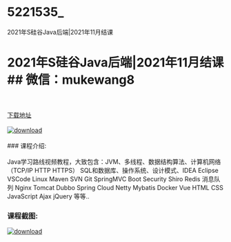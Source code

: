 # 5221535_
2021年S硅谷Java后端|2021年11月结课
# 2021年S硅谷Java后端|2021年11月结课## 微信：mukewang8
<br/></br>[下载地址](http://www.36tz.cn/article/5221535 "下载地址")
<br/></br>[![download](http://36tz.cn/muke_img/2021_11_1-12-300x180.png "下载地址")](http://www.36tz.cn/article/5221535 "下载地址")
<br/></br>### 课程介绍:<br/></br>Java学习路线视频教程，大致包含：JVM、多线程、数据结构算法、计算机网络（TCP/IP HTTP HTTPS） SQL和数据库、操作系统、设计模式、IDEA Eclipse VSCode Linux Maven SVN Git SpringMVC Boot Security Shiro Redis 消息队列 Nginx Tomcat Dubbo Spring Cloud Netty Mybatis Docker Vue HTML CSS JavaScript Ajax jQuery 等等..

### 课程截图:
[![download](http://36tz.cn/muke_img/2021_11_2-11.png "下载地址")](http://www.36tz.cn/article/5221535 "下载地址")
